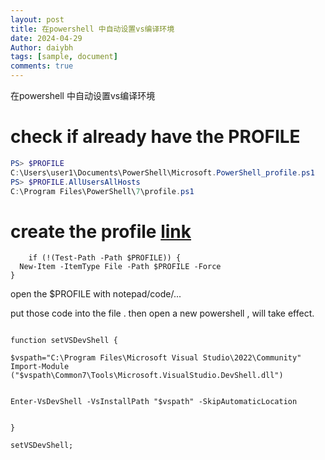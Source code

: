 ```yaml
---
layout: post
title: 在powershell 中自动设置vs编译环境
date: 2024-04-29
Author: daiybh
tags: [sample, document]
comments: true
---
```


在powershell 中自动设置vs编译环境

<!--more-->

# check if already have  the PROFILE

```Powershell
PS> $PROFILE
C:\Users\user1\Documents\PowerShell\Microsoft.PowerShell_profile.ps1
PS> $PROFILE.AllUsersAllHosts
C:\Program Files\PowerShell\7\profile.ps1
```

# create the profile [link](https://learn.microsoft.com/zh-cn/powershell/scripting/learn/shell/creating-profiles?view=powershell-7.4#how-to-create-your-personal-profile)

```
    if (!(Test-Path -Path $PROFILE)) {
  New-Item -ItemType File -Path $PROFILE -Force
}
```


open the $PROFILE with notepad/code/...

put those code into the file . then open a new powershell , will take effect.

```

function setVSDevShell {
    
$vspath="C:\Program Files\Microsoft Visual Studio\2022\Community"
Import-Module ("$vspath\Common7\Tools\Microsoft.VisualStudio.DevShell.dll")


Enter-VsDevShell -VsInstallPath "$vspath" -SkipAutomaticLocation

    
}

setVSDevShell;
```
